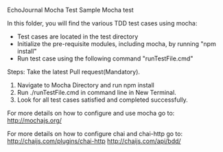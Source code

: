 EchoJournal Mocha Test
Sample Mocha test

In this folder, you will find the various TDD test cases using mocha:
* Test cases are located in the test directory
* Initialize the pre-requisite modules, including mocha, by running "npm install"
* Run test case using the following command "runTestFile.cmd"

Steps:
Take the latest Pull request(Mandatory).
1. Navigate to Mocha Directory and run npm install
2. Run ./runTestFile.cmd in command line in New Terminal.
3. Look for all test cases satisfied and completed successfully.

For more details on how to configure and use mocha go to:
http://mochajs.org/

For more details on how to configure chai and chai-http go to:
http://chaijs.com/plugins/chai-http
http://chaijs.com/api/bdd/
